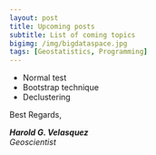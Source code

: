 ```yaml
---
layout: post
title: Upcoming posts
subtitle: List of coming topics
bigimg: /img/bigdataspace.jpg
tags: [Geostatistics, Programming]
---
```


- Normal test
- Bootstrap technique
- Declustering


Best Regards,

**_Harold G. Velasquez_**  
_Geoscientist_
